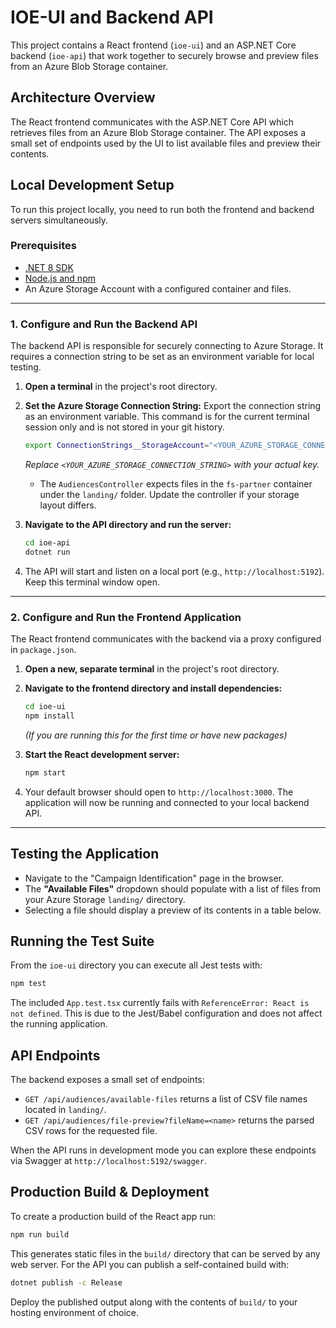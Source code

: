# IOE-UI and Backend API

This project contains a React frontend (`ioe-ui`) and an ASP.NET Core backend (`ioe-api`) that work together to securely browse and preview files from an Azure Blob Storage container.
## Architecture Overview

The React frontend communicates with the ASP.NET Core API which retrieves files from an Azure Blob Storage container. The API exposes a small set of endpoints used by the UI to list available files and preview their contents.

## Local Development Setup

To run this project locally, you need to run both the frontend and backend servers simultaneously.

### Prerequisites

- [.NET 8 SDK](https://dotnet.microsoft.com/download/dotnet/8.0)
- [Node.js and npm](https://nodejs.org/en/)
- An Azure Storage Account with a configured container and files.

---

### 1. Configure and Run the Backend API

The backend API is responsible for securely connecting to Azure Storage. It requires a connection string to be set as an environment variable for local testing.

1.  **Open a terminal** in the project's root directory.

2.  **Set the Azure Storage Connection String:**
    Export the connection string as an environment variable. This command is for the current terminal session only and is not stored in your git history.
    
    ```bash
    export ConnectionStrings__StorageAccount="<YOUR_AZURE_STORAGE_CONNECTION_STRING>"
    ```
    *Replace `<YOUR_AZURE_STORAGE_CONNECTION_STRING>` with your actual key.*
    - The `AudiencesController` expects files in the `fs-partner` container under the `landing/` folder. Update the controller if your storage layout differs.


3.  **Navigate to the API directory and run the server:**

    ```bash
    cd ioe-api
    dotnet run
    ```

4.  The API will start and listen on a local port (e.g., `http://localhost:5192`). Keep this terminal window open.

---

### 2. Configure and Run the Frontend Application

The React frontend communicates with the backend via a proxy configured in `package.json`.

1.  **Open a new, separate terminal** in the project's root directory.

2.  **Navigate to the frontend directory and install dependencies:**

    ```bash
    cd ioe-ui 
    npm install
    ```
    *(If you are running this for the first time or have new packages)*

3.  **Start the React development server:**

    ```bash
    npm start
    ```

4.  Your default browser should open to `http://localhost:3000`. The application will now be running and connected to your local backend API.

---

## Testing the Application

- Navigate to the "Campaign Identification" page in the browser.
- The **"Available Files"** dropdown should populate with a list of files from your Azure Storage `landing/` directory.
- Selecting a file should display a preview of its contents in a table below.

## Running the Test Suite

From the `ioe-ui` directory you can execute all Jest tests with:

```bash
npm test
```

The included `App.test.tsx` currently fails with `ReferenceError: React is not defined`. This is due to the Jest/Babel configuration and does not affect the running application.

## API Endpoints

The backend exposes a small set of endpoints:

- `GET /api/audiences/available-files` returns a list of CSV file names located in `landing/`.
- `GET /api/audiences/file-preview?fileName=<name>` returns the parsed CSV rows for the requested file.

When the API runs in development mode you can explore these endpoints via Swagger at `http://localhost:5192/swagger`.

## Production Build & Deployment

To create a production build of the React app run:

```bash
npm run build
```

This generates static files in the `build/` directory that can be served by any web server. For the API you can publish a self-contained build with:

```bash
dotnet publish -c Release
```

Deploy the published output along with the contents of `build/` to your hosting environment of choice.
